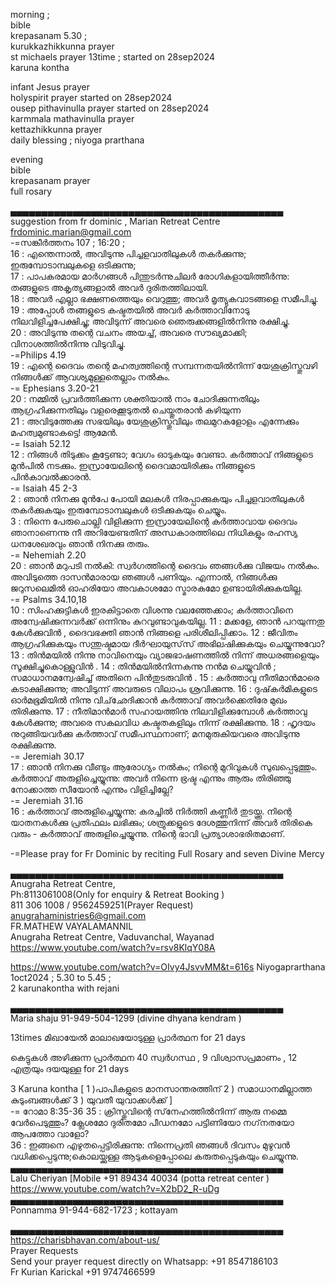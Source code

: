
morning ;   
bible   
krepasanam   5.30 ;  
kurukkazhikkunna prayer   
st michaels  prayer 13time ; started on 28sep2024   
karuna kontha   

infant Jesus prayer   
holyspirit prayer   started on 28sep2024    
ousep pithavinulla prayer   started on 28sep2024    
karmmala mathavinulla prayer   
kettazhikkunna prayer   
daily blessing ; niyoga prarthana



evening   
bible   
krepasanam prayer   
full rosary 

▄▄▄▄▄▄▄▄▄▄▄▄▄▄▄▄▄▄▄▄▄▄▄▄▄▄▄▄▄▄▄▄▄▄▄▄▄▄▄▄▄▄▄▄  suggestion from fr dominic , Marian Retreat Centre         
frdominic.marian@gmail.com            
-=സങ്കീർത്തനം  107 ; 16:20 ;         
16 : എന്തെന്നാല്‍, അവിടുന്നു പിച്ചളവാതിലുകള്‍ തകര്‍ക്കുന്നു; ഇരുമ്പോടാമ്പലുകളെ ഒടിക്കുന്നു;  
17 : പാപകരമായ മാര്‍ഗങ്ങള്‍ പിന്തുടര്‍ന്നുചിലര്‍ രോഗികളായിത്തീര്‍ന്നു: തങ്ങളുടെ അകൃത്യങ്ങളാല്‍ അവര്‍ ദുരിതത്തിലായി.  
18 : അവര്‍ എല്ലാ ഭക്ഷണത്തെയും വെറുത്തു; അവര്‍ മൃത്യുകവാടങ്ങളെ സമീപിച്ചു.  
19 : അപ്പോള്‍ തങ്ങളുടെ കഷ്ടതയില്‍ അവര്‍ കര്‍ത്താവിനോടു നിലവിളിച്ചപേക്ഷിച്ചു; അവിടുന്ന് അവരെ ഞെരുക്കങ്ങളില്‍നിന്നു രക്ഷിച്ചു.  
20 : അവിടുന്നു തന്റെ വചനം അയച്ച്, അവരെ സൗഖ്യമാക്കി; വിനാശത്തില്‍നിന്നു വിടുവിച്ചു.    
-=Philips 4.19   
19 : എന്റെ ദൈവം തന്റെ മഹത്വത്തിന്റെ സമ്പന്നതയില്‍നിന്ന് യേശുക്രിസ്തുവഴി നിങ്ങള്‍ക്ക് ആവശ്യമുള്ളതെല്ലാം നല്‍കും.    
-= Ephesians 3.20-21     
20 : നമ്മില്‍ പ്രവര്‍ത്തിക്കുന്ന ശക്തിയാല്‍ നാം ചോദിക്കുന്നതിലും ആഗ്രഹിക്കുന്നതിലും വളരെക്കൂടുതല്‍ ചെയ്തുതരാന്‍ കഴിയുന്ന    
21 : അവിടുത്തേക്കു സഭയിലും യേശുക്രിസ്തുവിലും തലമുറകളോളം എന്നേക്കും മഹത്വമുണ്ടാകട്ടെ! ആമേന്‍.    
-= Isaiah 52.12    
12 : നിങ്ങള്‍ തിടുക്കം കൂട്ടേണ്ടാ; വേഗം ഓടുകയും വേണ്ടാ. കര്‍ത്താവ് നിങ്ങളുടെ മുന്‍പില്‍ നടക്കും. ഇസ്രായേലിന്റെ ദൈവമായിരിക്കും നിങ്ങളുടെ പിന്‍കാവല്‍ക്കാരന്‍.    
-= Isaiah 45 2-3    
2 : ഞാന്‍ നിനക്കു മുന്‍പേ പോയി മലകള്‍ നിരപ്പാക്കുകയും പിച്ചളവാതിലുകള്‍ തകര്‍ക്കുകയും ഇരുമ്പോടാമ്പലുകള്‍ ഒടിക്കുകയും ചെയ്യും.    
3 : നിന്നെ പേരുചൊല്ലി വിളിക്കുന്ന ഇസ്രായേലിന്റെ കര്‍ത്താവായ ദൈവം ഞാനാണെന്നു നീ അറിയേണ്ടതിന് അന്ധകാരത്തിലെ നിധികളും രഹസ്യ ധനശേഖരവും ഞാന്‍ നിനക്കു തരും.    
-= Nehemiah 2.20    
20 : ഞാന്‍ മറുപടി നല്‍കി: സ്വര്‍ഗത്തിന്റെ ദൈവം ഞങ്ങള്‍ക്കു വിജയം നല്‍കും. അവിടുത്തെ ദാസന്‍മാരായ ഞങ്ങള്‍ പണിയും. എന്നാല്‍, നിങ്ങള്‍ക്കു ജറുസലെമില്‍ ഓഹരിയോ അവകാശമോ സ്മാരകമോ ഉണ്ടായിരിക്കുകയില്ല.     
-= Psalms 34.10,18    
10 : സിംഹക്കുട്ടികള്‍ ഇരകിട്ടാതെ വിശന്നു വലഞ്ഞേക്കാം; കര്‍ത്താവിനെ അന്വേഷിക്കുന്നവര്‍ക്ക് ഒന്നിനും കുറവുണ്ടാവുകയില്ല. 
11 : മക്കളേ, ഞാന്‍ പറയുന്നതു കേള്‍ക്കുവിന്‍ ‍, ദൈവഭക്തി ഞാന്‍ നിങ്ങളെ പരിശീലിപ്പിക്കാം. 
12 : ജീവിതം ആഗ്രഹിക്കുകയും സന്തുഷ്ടമായ ദീര്‍ഘായുസ്‌സ് അഭിലഷിക്കുകയും ചെയ്യുന്നുവോ? 
13 : തിന്‍മയില്‍ നിന്നു നാവിനെയും വ്യാജഭാഷണത്തില്‍ നിന്ന് അധരങ്ങളെയും സൂക്ഷിച്ചുകൊള്ളുവിന്‍ ‍. 
14 : തിന്‍മയില്‍നിന്നകന്നു നന്‍മ ചെയ്യുവിന്‍ ‍; സമാധാനമന്വേഷിച്ച് അതിനെ പിന്‍തുടരുവിന്‍ ‍.
15 : കര്‍ത്താവു നീതിമാന്‍മാരെ കടാക്ഷിക്കുന്നു; അവിടുന്ന് അവരുടെ വിലാപം ശ്രവിക്കുന്നു. 
16 : ദുഷ്‌കര്‍മികളുടെ ഓര്‍മഭൂമിയില്‍ നിന്നു വിച്‌ഛേദിക്കാന്‍ കര്‍ത്താവ് അവര്‍ക്കെതിരേ മുഖം തിരിക്കുന്നു. 
17 : നീതിമാന്‍മാര്‍ സഹായത്തിനു നിലവിളിക്കുമ്പോള്‍ കര്‍ത്താവു കേള്‍ക്കുന്നു; അവരെ സകലവിധ കഷ്ടതകളിലും നിന്ന് രക്ഷിക്കുന്നു. 
18 : ഹൃദയം നുറുങ്ങിയവര്‍ക്കു കര്‍ത്താവ്‌ സമീപസ്ഥനാണ്; മനമുരുകിയവരെ അവിടുന്നു രക്ഷിക്കുന്നു.    
-= Jeremiah 30.17    
17 : ഞാന്‍ നിനക്കു വീണ്ടും ആരോഗ്യം നല്‍കും; നിന്റെ മുറിവുകള്‍ സുഖപ്പെടുത്തും. കര്‍ത്താവ് അരുളിച്ചെയ്യുന്നു: അവര്‍ നിന്നെ ഭ്രഷ്ട എന്നും ആരും തിരിഞ്ഞു നോക്കാത്ത സീയോന്‍ എന്നും വിളിച്ചില്ലേ?     
-= Jeremiah 31.16    
16 : കര്‍ത്താവ് അരുളിച്ചെയ്യുന്നു: കരച്ചില്‍ നിര്‍ത്തി കണ്ണീര്‍ തുടയ്ക്കൂ. നിന്റെ യാതനകള്‍ക്കു പ്രതിഫലം ലഭിക്കും; ശത്രുക്കളുടെ ദേശത്തുനിന്ന് അവര്‍ തിരികെ വരും - കര്‍ത്താവ് അരുളിച്ചെയ്യുന്നു. നിന്റെ ഭാവി പ്രത്യാശാഭരിതമാണ്.     

-=Please pray for Fr Dominic by reciting Full Rosary and seven Divine  Mercy     


▄▄▄▄▄▄▄▄▄▄▄▄▄▄▄▄▄▄▄▄▄▄▄▄▄▄▄▄▄▄▄▄▄▄▄▄▄▄▄▄▄▄▄▄ Anugraha Retreat Centre,    
Ph:8113061008(Only for enquiry & Retreat Booking )      
811 306 1008 / 9562459251(Prayer Request)    
anugrahaministries6@gmail.com    
FR.MATHEW VAYALAMANNIL     
Anugraha Retreat Centre, Vaduvanchal, Wayanad      
https://www.youtube.com/watch?v=rsv8KlqY08A     

https://www.youtube.com/watch?v=OIvy4JsvvMM&t=616s  Niyogaprarthana 1oct2024 ;  5.30 to 5.45 ;     
2 karunakontha with rejani      

▄▄▄▄▄▄▄▄▄▄▄▄▄▄▄▄▄▄▄▄▄▄▄▄▄▄▄▄▄▄▄▄▄▄▄▄▄▄▄▄▄▄▄▄        
Maria shaju  91-949-504-1299  (divine dhyana kendram )      

13times മിഖായേൽ മാലാഖയോടുള്ള പ്രാര്‍ത്ഥന for 21 days     

കെട്ടുകൾ അഴിക്കുന്ന പ്രാർത്ഥന
40 സ്വർഗസ്ഥ , 9 വിശ്വാസപ്രമാണം , 12 എത്രയും ദയയുള്ള  for 21 days 

3 Karuna kontha [ 1 )പാപികളുടെ മാനസാന്തരത്തിന്   2 )  സമാധാനമില്ലാത്ത  കുടുംബങ്ങൾക്ക്  3 ) യുവതീ  യുവാക്കൾക്ക് ]        
-= റോമാ 8:35-36
35 : ക്രിസ്തുവിന്റെ സ്‌നേഹത്തില്‍നിന്ന് ആരു നമ്മെ വേര്‍പെടുത്തും? ക്ലേശമോ ദുരിതമോ പീഡനമോ പട്ടിണിയോ നഗ്‌നതയോ ആപത്തോ വാളോ?     
36 : ഇങ്ങനെ എഴുതപ്പെട്ടിരിക്കുന്നു: നിന്നെപ്രതി ഞങ്ങള്‍ ദിവസം മുഴുവന്‍ വധിക്കപ്പെടുന്നു;കൊലയ്ക്കുള്ള ആടുകളെപ്പോലെ കരുതപ്പെടുകയും ചെയ്യുന്നു.    
▄▄▄▄▄▄▄▄▄▄▄▄▄▄▄▄▄▄▄▄▄▄▄▄▄▄▄▄▄▄▄▄▄▄▄▄▄▄▄▄▄▄▄▄        
Lalu  Cheriyan  [Mobile +91 89434 40034  (potta retreat center )       
https://www.youtube.com/watch?v=X2bD2_R-uDg        
▄▄▄▄▄▄▄▄▄▄▄▄▄▄▄▄▄▄▄▄▄▄▄▄▄▄▄▄▄▄▄▄▄▄▄▄▄▄▄▄▄▄▄▄       
Ponnamma  91-944-682-1723  ; kottayam        

▄▄▄▄▄▄▄▄▄▄▄▄▄▄▄▄▄▄▄▄▄▄▄▄▄▄▄▄▄▄▄▄▄▄▄▄▄▄▄▄▄▄▄▄         
https://charisbhavan.com/about-us/     
Prayer Requests    
Send your prayer request directly on Whatsapp:  +91 8547186103    
Fr Kurian Karickal   +91 9747466599      




